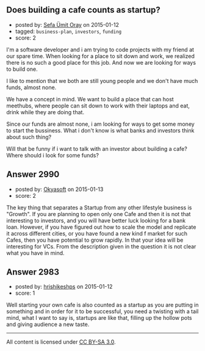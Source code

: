 ## Does building a cafe counts as startup?

- posted by: [Sefa Ümit Oray](https://stackexchange.com/users/311196/sefa-mit-oray) on 2015-01-12
- tagged: `business-plan`, `investors`, `funding`
- score: 2

I'm a software developer and i am trying to code projects with my friend at our spare time. When looking for a place to sit down and work, we realized there is no such a good place for this job. And now we are looking for ways to build one. 

I like to mention that we both are still young people and we don't have much funds, almost none. 

We have a concept in mind. We want to build a place that can host meethubs, where people can sit down to work with their laptops and eat, drink while they are doing that. 

Since our funds are almost none, i am looking for ways to get some money to start the bussiness. What i don't know is what banks and investors think about such thing?

Will that be funny if i want to talk with an investor about building a cafe? Where should i look for some funds?




## Answer 2990

- posted by: [Okyasoft](https://stackexchange.com/users/294248/okyasoft) on 2015-01-13
- score: 2

The key thing that separates a Startup from any other lifestyle business is "Growth".
If you are planning to open only one Cafe and then it is not that interesting to investors, and you will have better luck looking for a bank loan. However, if you have figured out how to scale the model and replicate it across different cities, or you have found a new kind f market for such Cafes, then you have potential to grow rapidly. In that your idea will be interesting for VCs. From the description given in the question it is not clear what you have in mind. 


## Answer 2983

- posted by: [hrishikeshps](https://stackexchange.com/users/5602363/hrishikeshps) on 2015-01-12
- score: 1

Well starting your own cafe is also counted as a startup as you are putting in something and in order for it to be successful, you need a twisting with a tail mind, what I want to say is, startups are like that, filling up the hollow pots and giving audience a new taste. 



---

All content is licensed under [CC BY-SA 3.0](https://creativecommons.org/licenses/by-sa/3.0/).
